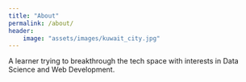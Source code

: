 ```yaml
---
title: "About"
permalink: /about/
header:
    image: "assets/images/kuwait_city.jpg"
---
```


A learner trying to breakthrough the tech space with interests in Data Science and Web Development.
